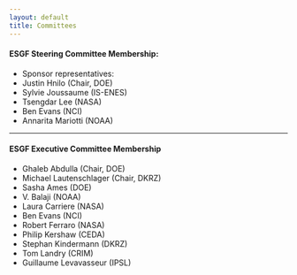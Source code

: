 ```yaml
---
layout: default
title: Committees
---
```


#### ESGF Steering Committee Membership:

* Sponsor representatives:
* Justin Hnilo (Chair, DOE)
* Sylvie Joussaume (IS-ENES)
* Tsengdar Lee (NASA)
* Ben Evans (NCI)
* Annarita Mariotti (NOAA)

---

#### ESGF Executive Committee Membership

* Ghaleb Abdulla (Chair, DOE)
* Michael Lautenschlager (Chair, DKRZ)
* Sasha Ames (DOE)
* V. Balaji (NOAA)
* Laura Carriere (NASA)
* Ben Evans (NCI)
* Robert Ferraro (NASA)
* Philip Kershaw (CEDA)
* Stephan Kindermann (DKRZ)
* Tom Landry (CRIM)
* Guillaume Levavasseur (IPSL)
